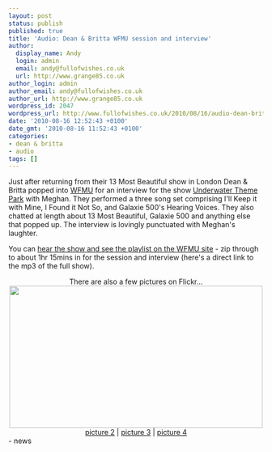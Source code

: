 ```yaml
---
layout: post
status: publish
published: true
title: 'Audio: Dean & Britta WFMU session and interview'
author:
  display_name: Andy
  login: admin
  email: andy@fullofwishes.co.uk
  url: http://www.grange85.co.uk
author_login: admin
author_email: andy@fullofwishes.co.uk
author_url: http://www.grange85.co.uk
wordpress_id: 2047
wordpress_url: http://www.fullofwishes.co.uk/2010/08/16/audio-dean-britta-wfmu-session-and-interview/
date: '2010-08-16 12:52:43 +0100'
date_gmt: '2010-08-16 11:52:43 +0100'
categories:
- dean & britta
- audio
tags: []
---
```

<div>Just after returning from their 13 Most Beautiful show in London Dean &amp; Britta popped into <a href="http://www.wfmu.org">WFMU</a> for an interview for the show <a href="http://www.wfmu.org/playlists/MN">Underwater Theme Park</a> with Meghan. They performed a three song set comprising I&#039;ll Keep it with Mine, I Found it Not So, and Galaxie 500&#039;s Hearing Voices. They also chatted at length about 13 Most Beautiful, Galaxie 500 and anything else that popped up. The interview is lovingly punctuated with Meghan&#039;s laughter.
<p /> You can <a href="http://www.wfmu.org/playlists/shows/36894">hear the show and see the playlist on the WFMU site</a> - zip through to about 1hr 15mins in for the session and interview (here&#039;s a <span class="removed_link" title="http://mp3archives.wfmu.org/archive/kdb/mp3jump2010.mp3/0:7:6/0/MN/mn100812.mp3">direct link to the mp3 of the full show</span>).
<p />
<div style="text-align: center">There are also a few pictures on Flickr...<br /><a href="http://www.flickr.com/photos/tront/4880912771"><img src="http://farm5.static.flickr.com/4136/4880912771_fd8bcc7d26.jpg" border="0" height="281" width="500" /></a><br /><a href="http://www.flickr.com/photos/tront/4880911195/in/photostream/">picture 2</a> | <a href="http://www.flickr.com/photos/tront/4881518216/in/photostream/">picture 3</a> | <a href="http://www.flickr.com/photos/tront/4881517920/in/photostream/">picture 4</a>  </div>
- news
</p></div>
